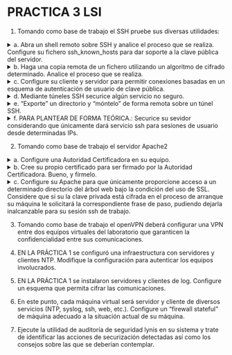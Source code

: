 # PRACTICA 3 LSI

1. Tomando como base de trabajo el SSH pruebe sus diversas utilidades:
<details>
  <summary> a. Abra un shell remoto sobre SSH y analice el proceso que se realiza. Configure su fichero ssh_known_hosts para dar soporte a la clave pública del servidor.</summary>
</details>

<details>
  <summary> b. Haga una copia remota de un fichero utilizando un algoritmo de cifrado determinado. Analice el proceso que se realiza.</summary>
</details>

<details>
  <summary> c. Configure su cliente y servidor para permitir conexiones basadas en un esquema de autenticación de usuario de clave pública.</summary>
</details>

<details>
  <summary> d. Mediante túneles SSH securice algún servicio no seguro.</summary>
</details>

<details>
  <summary>e. “Exporte” un directorio y “móntelo” de forma remota sobre un túnel SSH.</summary>
</details>

<details>
  <summary>f. PARA PLANTEAR DE FORMA TEÓRICA.: Securice su sevidor considerando que únicamente dará servicio ssh para sesiones de usuario desde determinadas IPs.</summary>
</details>

2. Tomando como base de trabajo el servidor Apache2

<details>
  <summary>a. Configure una Autoridad Certificadora en su equipo.</summary>
</details>
<details>
  <summary> b. Cree su propio certificado para ser firmado por la Autoridad Certificadora. Bueno, y fírmelo.</summary>
</details>
<details>
  <summary>c. Configure su Apache para que únicamente proporcione acceso a un
determinado directorio del árbol web bajo la condición del uso de SSL. Considere que si su la clave privada está cifrada en el proceso de arranque su máquina le solicitará la correspondiente frase de paso, pudiendo dejarla inalcanzable para su sesión ssh de trabajo.</summary>
</details>

3. Tomando como base de trabajo el openVPN deberá configurar una VPN entre dos equipos virtuales del laboratorio que garanticen la confidencialidad entre sus comunicaciones.


4. EN LA PRÁCTICA 1 se configuró una infraestructura con servidores y clientes NTP. Modifique la configuración para autenticar los equipos involucrados.

5. EN LA PRÁCTICA 1 se instalaron servidores y clientes de log. Configure un esquema que permita cifrar las comunicaciones.

6. En este punto, cada máquina virtual será servidor y cliente de diversos servicios (NTP, syslog, ssh, web, etc.). Configure un “firewall stateful” de máquina adecuado a la situación actual de su máquina.

7. Ejecute la utilidad de auditoría de seguridad lynis en su sistema y trate de identificar las acciones de securización detectadas así como los consejos sobre las que se deberían
contemplar.
